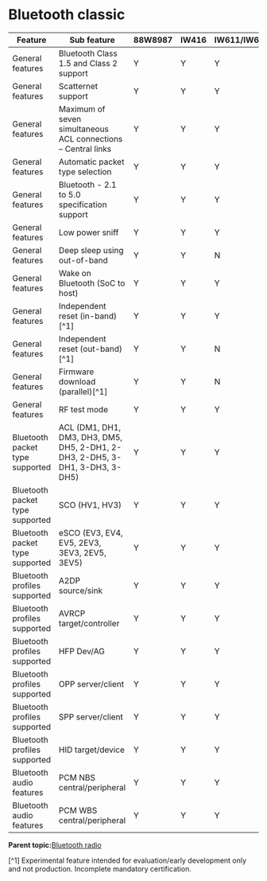 # Bluetooth classic

|Feature|Sub feature|88W8987|IW416|IW611/IW612|RW610/RW612|IW610|AW611|
|---------|---------|-------|-----|-----------|-----------|-----|-----|
|General features|Bluetooth Class 1.5 and Class 2 support|Y|Y|Y|N|N|Y|
|General features|Scatternet support|Y|Y|Y|N|N|Y|
|General features|Maximum of seven simultaneous ACL connections – Central links|Y|Y|Y|N|N|Y|
|General features|Automatic packet type selection|Y|Y|Y|N|N|Y|
|General features|Bluetooth - 2.1 to 5.0 specification support|Y|Y|Y|N|N|Y|
|General features|Low power sniff|Y|Y|Y|N|N|Y|
|General features|Deep sleep using out-of-band|Y|Y|N|N|N|N|
|General features|Wake on Bluetooth \(SoC to host\)|Y|Y|Y|N|N|Y|
|General features|Independent reset \(in-band\)[^1]|Y|Y|Y|Y|N|Y|
|General features|Independent reset \(out-band\)[^1]|Y|Y|N|N|N|N|
|General features|Firmware download \(parallel\)[^1]|Y|Y|N|N|N|N|
|General features|RF test mode|Y|Y|Y|N|N|Y|
|Bluetooth packet type supported|ACL \(DM1, DH1, DM3, DH3, DM5, DH5, 2-DH1, 2-DH3, 2-DH5, 3-DH1, 3-DH3, 3-DH5\)|Y|Y|Y|N|N|Y|
|Bluetooth packet type supported|SCO \(HV1, HV3\)|Y|Y|Y|N|N|Y|
|Bluetooth packet type supported|eSCO \(EV3, EV4, EV5, 2EV3, 3EV3, 2EV5, 3EV5\)|Y|Y|Y|N|N|Y|
|Bluetooth profiles supported|A2DP source/sink|Y|Y|Y|N|N|Y|
|Bluetooth profiles supported|AVRCP target/controller|Y|Y|Y|N|N|Y|
|Bluetooth profiles supported|HFP Dev/AG|Y|Y|Y|N|N|Y|
|Bluetooth profiles supported|OPP server/client|Y|Y|Y|N|N|Y|
|Bluetooth profiles supported|SPP server/client|Y|Y|Y|N|N|Y|
|Bluetooth profiles supported|HID target/device|Y|Y|Y|N|N|Y|
|Bluetooth audio features|PCM NBS central/peripheral|Y|Y|Y|N|N|Y|
|Bluetooth audio features|PCM WBS central/peripheral|Y|Y|Y|N|N|Y|

**Parent topic:**[Bluetooth radio](../topics/bluetooth_radio.md)

[^1] Experimental feature intended for evaluation/early development only and not production. Incomplete mandatory certification.

